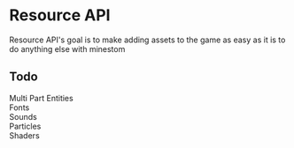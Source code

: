 # Resource API
Resource API's goal is to make adding assets to the game as easy as it is to do anything else with minestom

## Todo
Multi Part Entities \
Fonts \
Sounds \
Particles \
Shaders